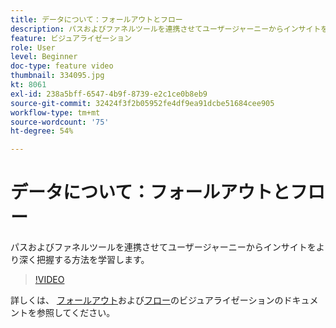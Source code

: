 ```yaml
---
title: データについて：フォールアウトとフロー
description: パスおよびファネルツールを連携させてユーザージャーニーからインサイトをより深く把握する方法を学習します。
feature: ビジュアライゼーション
role: User
level: Beginner
doc-type: feature video
thumbnail: 334095.jpg
kt: 8061
exl-id: 238a5bff-6547-4b9f-8739-e2c1ce0b8eb9
source-git-commit: 32424f3f2b05952fe4df9ea91dcbe51684cee905
workflow-type: tm+mt
source-wordcount: '75'
ht-degree: 54%

---
```


# データについて：フォールアウトとフロー

パスおよびファネルツールを連携させてユーザージャーニーからインサイトをより深く把握する方法を学習します。

>[!VIDEO](https://video.tv.adobe.com/v/334095/?quality=12&learn=on)

詳しくは、 [フォールアウト](https://experienceleague.adobe.com/docs/analytics/analyze/analysis-workspace/visualizations/fallout/fallout-flow.html?lang=en)および[フロー](https://experienceleague.adobe.com/docs/analytics/analyze/analysis-workspace/visualizations/flow/flow.html?lang=en)のビジュアライゼーションのドキュメントを参照してください。
